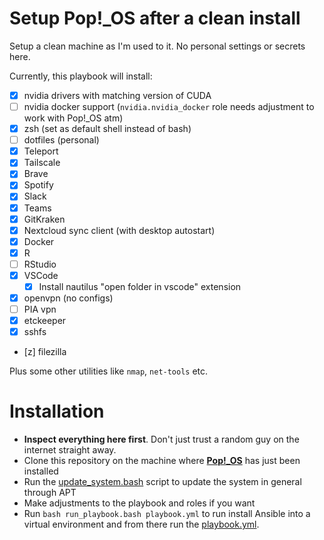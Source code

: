 # Setup Pop!_OS after a clean install
Setup a clean machine as I'm used to it. No personal settings or secrets here.

Currently, this playbook will install:
 - [x] nvidia drivers with matching version of CUDA
 - [ ] nvidia docker support (`nvidia.nvidia_docker` role needs adjustment to work with Pop!_OS atm)
 - [x] zsh (set as default shell instead of bash)
 - [ ] dotfiles (personal)
 - [x] Teleport
 - [x] Tailscale
 - [x] Brave
 - [x] Spotify
 - [x] Slack
 - [x] Teams
 - [x] GitKraken
 - [x] Nextcloud sync client (with desktop autostart)
 - [x] Docker
 - [x] R
 - [ ] RStudio
 - [x] VSCode
   - [x] Install nautilus "open folder in vscode" extension
 - [x] openvpn (no configs)
 - [ ] PIA vpn
 - [x] etckeeper
 - [x] sshfs
 - [z] filezilla

Plus some other utilities like `nmap`, `net-tools` etc.

# Installation
 - **Inspect everything here first**. Don't just trust a random guy on the internet straight away.
 - Clone this repository on the machine where [**Pop!_OS**](https://pop.system76.com/) has just been installed
 - Run the [update_system.bash](update_system.bash) script to update the system in general through APT
 - Make adjustments to the playbook and roles if you want
 - Run `bash run_playbook.bash playbook.yml` to run install Ansible into a virtual environment and from there run the [playbook.yml](playbook.yml).
